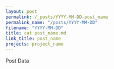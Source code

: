 ```yaml
---
layout: post
permalink: /_posts/YYYY-MM-DD-post_name
permalink_name: "/posts/YYYY-MM-DD"
filename: "YYYY-MM-DD"
title: cat post_name.md
link_title: post_name
projects: project_name
---
```

Post Data